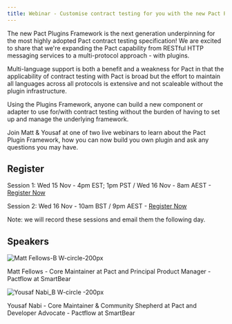 ```yaml
---
title: Webinar - Customise contract testing for you with the new Pact Plugin Framework 
---
```


The new Pact Plugins Framework is the next generation underpinning for the most highly adopted Pact contract testing specification! We are excited to share that we're expanding the Pact capability from RESTful HTTP messaging services to a multi-protocol approach - with plugins. 

Multi-language support is both a benefit and a weakness for Pact in that the applicability of contract testing with Pact is broad but the effort to maintain all languages across all protocols is extensive and not scaleable without the plugin infrastructure. 

Using the Plugins Framework, anyone can build a new component or adapter to use for/with contract testing without the burden of having to set up and manage the underlying framework.

Join Matt & Yousaf at one of two live webinars to learn about the Pact Plugin Framework, how you can now build you own plugin and ask any questions you may have. 

Register
---

Session 1: Wed 15 Nov - 4pm EST; 1pm PST / Wed 16 Nov - 8am AEST - [Register Now](https://smartbear.zoom.us/webinar/register/WN_JnLf8Gm8TminRlZDkoZJXQ)

Session 2: Wed 16 Nov - 10am BST / 9pm AEST - [Register Now](https://smartbear.zoom.us/webinar/register/WN_HESBWkhITTa5uaqCA0BGag)

Note: we will record these sessions and email them the following day. 



Speakers
---

![Matt Fellows-B W-circle-200px](https://user-images.githubusercontent.com/70673937/197754384-2d05b939-add8-499c-8f40-3fc2af160e03.png)

Matt Fellows - Core Maintainer at Pact and Principal Product Manager - Pactflow at SmartBear



![Yousaf Nabi_B W-circle -200px](https://user-images.githubusercontent.com/70673937/197754405-896450b2-35a0-49b5-840b-35b9b8b986f3.png)

Yousaf Nabi - Core Maintainer & Community Shepherd at Pact and Developer Advocate - Pactflow at SmartBear



